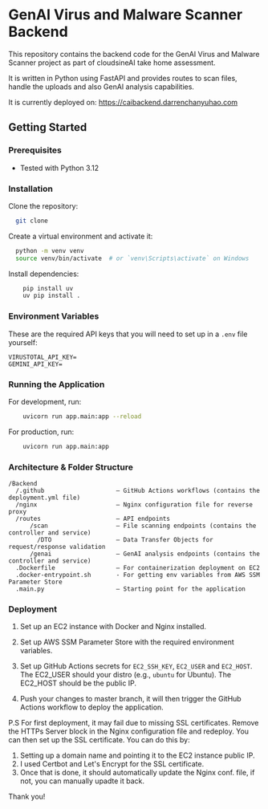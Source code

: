# GenAI Virus and Malware Scanner Backend

This repository contains the backend code for the GenAI Virus and Malware Scanner project as part of cloudsineAI take home assessment.

It is written in Python using FastAPI and provides routes to scan files, handle the uploads and also GenAI analysis capabilities.

It is currently deployed on: https://caibackend.darrenchanyuhao.com

## Getting Started

### Prerequisites

- Tested with Python 3.12

### Installation

Clone the repository:

```bash
  git clone
````

Create a virtual environment and activate it:

```bash
  python -m venv venv
  source venv/bin/activate  # or `venv\Scripts\activate` on Windows
```

Install dependencies:

```bash
    pip install uv
    uv pip install .
```
### Environment Variables

These are the required API keys that you will need to set up in a `.env` file yourself:

```dotenv
VIRUSTOTAL_API_KEY=
GEMINI_API_KEY=
```

### Running the Application

For development, run:

```bash
    uvicorn run app.main:app --reload
```

For production, run:
```bash
    uvicorn run app.main:app
```

### Architecture & Folder Structure

```
/Backend
  /.github                    – GitHub Actions workflows (contains the deployment.yml file)
  /nginx                      – Nginx configuration file for reverse proxy
  /routes                     – API endpoints
      /scan                   – File scanning endpoints (contains the controller and service)
        /DTO                  – Data Transfer Objects for request/response validation
      /genai                  – GenAI analysis endpoints (contains the controller and service)
  .Dockerfile                 – For containerization deployment on EC2
  .docker-entrypoint.sh       - For getting env variables from AWS SSM Parameter Store
  .main.py                    – Starting point for the application
```

### Deployment

1. Set up an EC2 instance with Docker and Nginx installed.

2. Set up AWS SSM Parameter Store with the required environment variables.

3. Set up GitHub Actions secrets for `EC2_SSH_KEY`, `EC2_USER` and `EC2_HOST`. The EC2_USER should your distro (e.g., `ubuntu` for Ubuntu). The EC2_HOST should be the public IP.

4. Push your changes to master branch, it will then trigger the GitHub Actions workflow to deploy the application.

P.S For first deployment, it may fail due to missing SSL certificates. Remove the HTTPs Server block in the Nginx configuration file and redeploy.
You can then set up the SSL certificate. You can do this by:

1. Setting up a domain name and pointing it to the EC2 instance public IP.
2. I used Certbot and Let's Encrypt for the SSL certificate.
3. Once that is done, it should automatically update the Nginx conf. file, if not, you can manually upadte it back.

Thank you!
